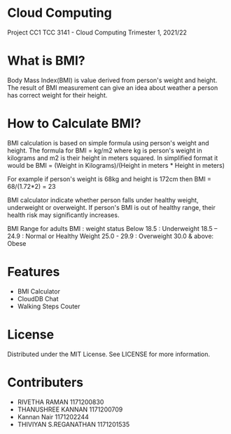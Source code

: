 # Cloud Computing
Project CC1
TCC 3141 - Cloud Computing 
Trimester 1, 2021/22 



# What is BMI? 
Body Mass Index(BMI) is value derived from person's weight and height. The result of BMI measurement can give an idea about weather a person has correct weight for their height.


# How to Calculate BMI?
BMI calculation is based on simple formula using person's weight and height. The formula for BMI = kg/m2 where kg is person's weight in kilograms and m2 is their height in meters squared. In simplified format it would be BMI = (Weight in Kilograms)/(Height in meters * Height in meters)

For example if person's weight is 68kg and height is 172cm then BMI = 68/(1.72*2) = 23

BMI calculator indicate whether person falls under healthy weight, underweight or overweight. If person's BMI is out of healthy range, their health risk may significantly increases.

BMI Range for adults BMI : weight status Below 18.5 : Underweight 18.5 – 24.9 : Normal or Healthy Weight 25.0 - 29.9 : Overweight 30.0 & above: Obese


# Features
* BMI Calculator
* CloudDB Chat
* Walking Steps Couter


# License
Distributed under the MIT License. See LICENSE for more information.


# Contributers
* RIVETHA RAMAN 1171200830
* THANUSHREE KANNAN 1171200709
* Kannan Nair 1171202244
* THIVIYAN S.REGANATHAN 1171201535



